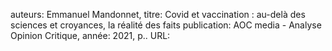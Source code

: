 auteurs: Emmanuel Mandonnet, 
titre: Covid et vaccination : au-delà des sciences et croyances, la réalité des faits
publication: AOC media - Analyse Opinion Critique, 
année: 2021, 
p.. 
URL: 

